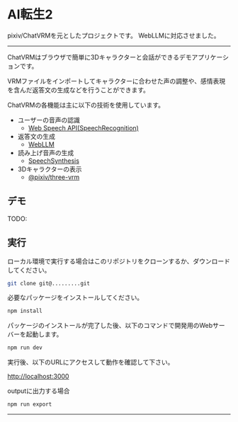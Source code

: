 # AI転生2

pixiv/ChatVRMを元としたプロジェクトです。
WebLLMに対応させました。

---
ChatVRMはブラウザで簡単に3Dキャラクターと会話ができるデモアプリケーションです。

VRMファイルをインポートしてキャラクターに合わせた声の調整や、感情表現を含んだ返答文の生成などを行うことができます。

ChatVRMの各機能は主に以下の技術を使用しています。

- ユーザーの音声の認識
    - [Web Speech API(SpeechRecognition)](https://developer.mozilla.org/ja/docs/Web/API/SpeechRecognition)
- 返答文の生成
    - [WebLLM](https://webllm.mlc.ai/)
- 読み上げ音声の生成
    - [SpeechSynthesis](https://developer.mozilla.org/ja/docs/Web/API/SpeechSynthesis)
- 3Dキャラクターの表示
    - [@pixiv/three-vrm](https://github.com/pixiv/three-vrm)


## デモ

TODO:

## 実行
ローカル環境で実行する場合はこのリポジトリをクローンするか、ダウンロードしてください。

```bash
git clone git@.........git
```

必要なパッケージをインストールしてください。
```bash
npm install
```

パッケージのインストールが完了した後、以下のコマンドで開発用のWebサーバーを起動します。
```bash
npm run dev
```

実行後、以下のURLにアクセスして動作を確認して下さい。

[http://localhost:3000](http://localhost:3000) 

outputに出力する場合
```bash
npm run export
```
---
